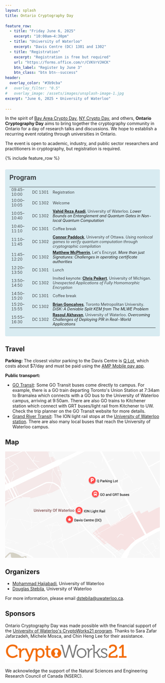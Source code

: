 ```yaml
---
layout: splash
title: Ontario Cryptography Day

feature_row:
  - title: "Friday June 6, 2025"
    excerpt: "10:00am–4:30pm"
  - title: "University of Waterloo"
    excerpt: "Davis Centre (DC) 1301 and 1302"
  - title: "Registration"
    excerpt: "Registration is free but required"
    url: "https://forms.office.com/r/CVKVrVJHCK"
    btn_label: "Register by June 3"
    btn_class: "btn btn--success"
header:
  overlay_color: "#3b9cba"
#   overlay_filter: "0.5"
#   overlay_image: /assets/images/unsplash-image-1.jpg
excerpt: "June 6, 2025 • University of Waterloo"

---
```


In the spirit of [Bay Area Crypto Day](https://sites.google.com/view/bayareacryptoday/), [NY Crypto Day](https://nycryptoday.wordpress.com/), and others, **Ontario Cryptography Day** aims to bring together the cryptography community in Ontario for a day of research talks and discussions. We hope to establish a recurring event rotating through universities in Ontario.

The event is open to academic, industry, and public sector researchers and practitioners in cryptography, but registration is required.

{% include feature_row %}

<div style="margin: 2em 0 !important; padding: 1em; color: #3d4144; background-color: #d8ebf1; border-radius: 4px; box-shadow: 0 1px 1px rgba(59,156,186,0.25);">
<h2 style="margin-top: 0em; border-color: #b8cbd1;">Program</h2>

<table style="font-size: 90%;">
<tr>
  <td>09:45–10:00</td>
  <td>DC&nbsp;1301</td>
  <td>Registration</td>
</tr>
<tr>
  <td>10:00–10:05</td>
  <td>DC&nbsp;1302</td>
  <td>Welcome</td>
</tr>
<tr>
  <td>10:05–10:40</td>
  <td>DC&nbsp;1302</td>
  <td><b><a target="_blank" href="https://vrasadi.com/">Vahid Reza Asadi</a></b>, University of Waterloo. 
    <a onclick="document.getElementById('abstractVahid').style.display='block';"><i>Lower Bounds on Entanglement and Quantum Gates in Non-local Quantum Computation</i></a>
    <p style="display: none; font-size: 90%; margin-top: 8pt;" id="abstractVahid">Abstract: A non-local quantum computation (NLQC) replaces an interaction between two quantum systems with a single simultaneous round of communication and shared entanglement. In this talk, we will review two classes of NLQC, f-routing and f-BB84, which are of relevance to classical information-theoretic cryptography and quantum position verification, and we will show the first non-trivial lower bounds on entanglement in both settings, but are restricted to lower bounding protocols with perfect correctness. Within this setting, we give a lower bound on the Schmidt rank of any entangled state that completes these tasks for a given function f(x,y) in terms of the rank of a matrix g(x,y) whose entries are zero when f(x,y)=0, and strictly positive otherwise. This also leads to a lower bound on the Schmidt rank in terms of the non-deterministic quantum communication complexity of f(x,y). We also prove that the number of quantum gates plus single qubit measurements needed to implement a function f is lower bounded linearly by the communication complexity of f in the simultaneous message-passing model with shared entanglement. Because of a relationship between f-routing and the conditional disclosure of secrets (CDS) primitive studied in information-theoretic cryptography, we obtain a new technique for lower bounding the randomness complexity of CDS.</p>
  </td>
</tr>
<tr>
  <td>10:40–11:10</td>
  <td>DC&nbsp;1301</td>
  <td>Coffee break</td>
</tr>
<tr>
  <td>11:10–11:45</td>
  <td>DC&nbsp;1302</td>
  <td><b><a target="_blank" href="https://www.connorpaddock.page/">Connor Paddock</a></b>, University of Ottawa. <i>Using nonlocal games to verify quantum computation through cryptographic compilation</i>
  </td>
</tr>
<tr>
  <td>11:45–12:20</td>
  <td>DC&nbsp;1302</td>
  <td><b><a target="_blank" href="https://mcpherrin.ca/">Matthew McPherrin</a></b>, Let's Encrypt. 
    <a onclick="document.getElementById('abstractMatthew').style.display='block';"><i>More than just Signatures: Challenges in operating certificate authorities</i></a>
    <p style="display: none; font-size: 90%; margin-top: 8pt;" id="abstractMatthew">Abstract: Certificate Authorities are one of the most widely used trusted third parties. The Web PKI community has recently decided to shorten the lifetime of certificates down to 47 days in the next few years. In this talk we discuss how tradeoffs between engineering constraints, trust in third parties, revocation challenges, and certificate transparency led to that number. Revocation of certificates contains tradeoffs between privacy, security, and efficiency which are significant engineering challenges. Trust in certificate authorities is also helped via the Certificate Transparency log system, which has its own privacy tradeoffs. Finally, we’ll touch on future challenges of bringing post-quantum signatures that will interact with these choices in the future.</p>
  </td>
</tr>
<tr>
  <td>12:20–13:50</td>
  <td>DC&nbsp;1301</td>
  <td>Lunch</td>
</tr>
<tr>
  <td>13:50–14:50</td>
  <td>DC&nbsp;1302</td>
  <td>Invited keynote: <b><a target="_blank" href="https://web.eecs.umich.edu/~cpeikert/">Chris Peikert</a></b>, University of Michigan. <i>Unexpected Applications of Fully Homomorphic Encryption</i></td>
</tr>
<tr>
  <td>14:50–15:20</td>
  <td>DC&nbsp;1301</td>
  <td>Coffee break</td>
</tr>
<tr>
  <td>15:20–15:55</td>
  <td>DC&nbsp;1302</td>
  <td><b><a target="_blank" href="hthttps://www.torontomu.ca/tedrogersschool/cybersecurity-research-lab/people/brian-goncalves/">Brian Goncalves</a></b>, Toronto Metropolitan University. <a onclick="document.getElementById('abstractBrian').style.display='block';"><i>DiSK: A Deniable Split KEM from The MLWE Problem</i></a>
    <p style="display: none; font-size: 90%; margin-top: 8pt;" id="abstractBrian">Abstract: As the pending migration away from quantum-vulnerable cryptography becomes a reality, widely used key-exchange protocols like Signal need to be replaced. Given the countless number of people who use applications like Signal and Whatsapp, there is an urgent need to find a suitable replacement to continue protecting messages sent via these apps from becoming exposed. However, in order to be a true successor to protocols such as Signal, all security guarantees provided by it must be maintained. This includes indistinguishability, asynchronicity, and deniability. One tool for finding replacements are deniable split Key Encapsulation Mechanisms (KEMs) as defined by Brendel et al. [8]. Split KEMs are designed to mimic the message structure of Diffie-Hellman-based protocols such as X3DH used in Signal. Collins et al. recently formalized the definition of deniability for split KEMs, providing another step toward split KEMs being practical tools for migration [9]. In this work, we present a new deniable split KEM, which we call DiSK (Deniable Split KEM). Our split KEM is based on the Module Learning With Error problem [6, 20] and the Non-Interactive Key-Exchange (NIKE) SWOOSH [13]. We prove the indistinguishability and deniability of DiSK in the quantum random oracle model with tight security reductions. This is joint work with Atefeh Mashatan.</p>
  </td>
</tr>
<tr>
  <td>15:55–16:30</td>
  <td>DC&nbsp;1302</td>
  <td><b><a target="_blank" href="https://rasoulam.github.io/">Rasoul Akhavan</a></b>, University of Waterloo. 
    <a onclick="document.getElementById('abstractRasoul').style.display='block';"><i>Overcoming Challenges of Deploying PIR in Real-World Applications</i></a>
    <p style="display: none; font-size: 90%; margin-top: 8pt;" id="abstractRasoul">Abstract: Private Information Retrieval (PIR) is a useful privacy-preserving protocol that is broadly applicable as a fundamental building block in various systems due to its generic functionality. While PIR was originally considered impractical for real-world deployment, recent advancements have led to the design of highly efficient PIR protocols. While these significant speed improvements are necessary for practical deployment, many of these protocols rely on assumptions that frequently do not hold in real-world applications. This talk will explore specific real-world applications of PIR, such as its use within the InterPlanetary File System (IPFS), and highlight the challenges these applications present for integrating existing PIR schemes. Motivated by these practical considerations, we will present our recent work on PIR without setup, among other related contributions. We will detail several novel constructions of PIR that eliminate the need for setup phases and reduce communication costs. We demonstrate how these constructions are specifically designed to align with the assumptions and requirements prevalent in real-world deployments.</p>
    </td>
</tr>
</table>

</div>


## Travel

**Parking:** The closest visitor parking to the Davis Centre is [Q Lot](https://maps.app.goo.gl/6innGRkyF9o33tRy5), which costs about $7/day and must be paid using the [AMP Mobile pay app](https://uwaterloo.ca/sustainable-transportation/visitors).

**Public transport:**

- [GO Transit](https://www.gotransit.com/en): Some GO Transit buses come directly to campus. For example, there is a GO train departing Toronto's Union Station at 7:34am to Bramalea which connects with a GO bus to the University of Waterloo campus, arriving at 9:50am. There are also GO trains to Kitchener station which connect with GRT buses/light rail from Kitchener to UW. Check the trip planner on the GO Transit website for more details.
- [Grand River Transit](https://www.grt.ca/en/): The ION light rail stops at the [University of Waterloo station](https://maps.app.goo.gl/pAdNsNZxX9tB7FN17). There are also many local buses that reach the University of Waterloo campus.

## Map

<a href="https://www.google.com/maps/d/edit?mid=14pfPhZm95flTo6X1_cTsNYOfPZblNUY&usp=sharing"><img src="images/map-20250606.png" alt="Localized map of University of Waterloo locations" style="width: 600px;"></a>

## Organizers

- [Mohammad Hajiabadi](https://sites.google.com/view/mdhajiabadi/home), University of Waterloo
- [Douglas Stebila](https://www.douglas.stebila.ca/research/), University of Waterloo

For more information, please email [dstebila@uwaterloo.ca](mailto:dstebila@uwaterloo.ca).

## Sponsors

Ontario Cryptography Day was made possible with the financial support of the [University of Waterloo's CryptoWorks21 program](https://uwaterloo.ca/cryptoworks/). Thanks to Sara Zafar Jafarzadeh, Michele Mosca, and Chin Heng Lee for their assistance.

<a href="https://uwaterloo.ca/cryptoworks/"><img src="images/cryptoworks21.png" alt="CryptoWorks21 logo" style="width: 400px;"></a>

We acknowledge the support of the Natural Sciences and Engineering Research Council of Canada (NSERC).
